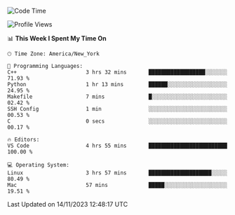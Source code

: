 <!--START_SECTION:waka-->
![Code Time](http://img.shields.io/badge/Code%20Time-599%20hrs%2045%20mins-blue)

![Profile Views](http://img.shields.io/badge/Profile%20Views-0-blue)

📊 **This Week I Spent My Time On** 

```text
🕑︎ Time Zone: America/New_York

💬 Programming Languages: 
C++                      3 hrs 32 mins       ██████████████████░░░░░░░   71.93 % 
Python                   1 hr 13 mins        ██████░░░░░░░░░░░░░░░░░░░   24.95 % 
Makefile                 7 mins              █░░░░░░░░░░░░░░░░░░░░░░░░   02.42 % 
SSH Config               1 min               ░░░░░░░░░░░░░░░░░░░░░░░░░   00.53 % 
C                        0 secs              ░░░░░░░░░░░░░░░░░░░░░░░░░   00.17 % 

🔥 Editors: 
VS Code                  4 hrs 55 mins       █████████████████████████   100.00 % 

💻 Operating System: 
Linux                    3 hrs 57 mins       ████████████████████░░░░░   80.49 % 
Mac                      57 mins             █████░░░░░░░░░░░░░░░░░░░░   19.51 % 
```


 Last Updated on 14/11/2023 12:48:17 UTC
<!--END_SECTION:waka-->
